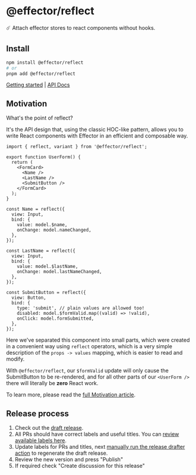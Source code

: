 # @effector/reflect

☄️ Attach effector stores to react components without hooks.

## Install

```sh
npm install @effector/reflect
# or
pnpm add @effector/reflect
```

[Getting started](https://reflect.effector.dev/learn/installation) | [API Docs](https://reflect.effector.dev/docs)

## Motivation

What's the point of reflect?

It's the API design that, using the classic HOC-like pattern, allows you to write React components with Effector in an efficient and composable way.

```tsx
import { reflect, variant } from '@effector/reflect';

export function UserForm() {
  return (
    <FormCard>
      <Name />
      <LastName />
      <SubmitButton />
    </FormCard>
  );
}

const Name = reflect({
  view: Input,
  bind: {
    value: model.$name,
    onChange: model.nameChanged,
  },
});

const LastName = reflect({
  view: Input,
  bind: {
    value: model.$lastName,
    onChange: model.lastNameChanged,
  },
});

const SubmitButton = reflect({
  view: Button,
  bind: {
    type: 'submit', // plain values are allowed too!
    disabled: model.$formValid.map((valid) => !valid),
    onClick: model.formSubmitted,
  },
});
```

Here we've separated this component into small parts, which were created in a convenient way using `reflect` operators, which is a very simple description of the `props -> values` mapping, which is easier to read and modify.

With `@effector/reflect`, our `$formValid` update will only cause the SubmitButton to be re-rendered, and for all other parts of our `<UserForm />` there will literally be **zero** React work.

To learn more, please read the [full Motivation article](https://reflect.effector.dev/learn/motivation).

## Release process

1. Check out the [draft release](https://github.com/effector/reflect/releases).
2. All PRs should have correct labels and useful titles. You can [review available labels here](https://github.com/effector/reflect/blob/master/.github/release-drafter.yml).
3. Update labels for PRs and titles, next [manually run the release drafter action](https://github.com/effector/reflect/actions/workflows/release-drafter.yml) to regenerate the draft release.
4. Review the new version and press "Publish"
5. If required check "Create discussion for this release"
